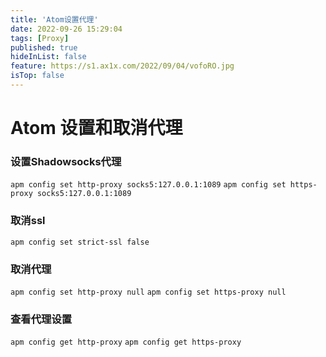 ```yaml
---
title: 'Atom设置代理'
date: 2022-09-26 15:29:04
tags: [Proxy]
published: true
hideInList: false
feature: https://s1.ax1x.com/2022/09/04/vofoRO.jpg
isTop: false
---
```


# Atom 设置和取消代理
### 设置Shadowsocks代理
`apm config set http-proxy socks5:127.0.0.1:1089`
`apm config set https-proxy socks5:127.0.0.1:1089`
### 取消ssl
`apm config set strict-ssl false`
### 取消代理
`apm config set http-proxy null`
`apm config set https-proxy null`
### 查看代理设置
`apm config get http-proxy`
`apm config get https-proxy`
